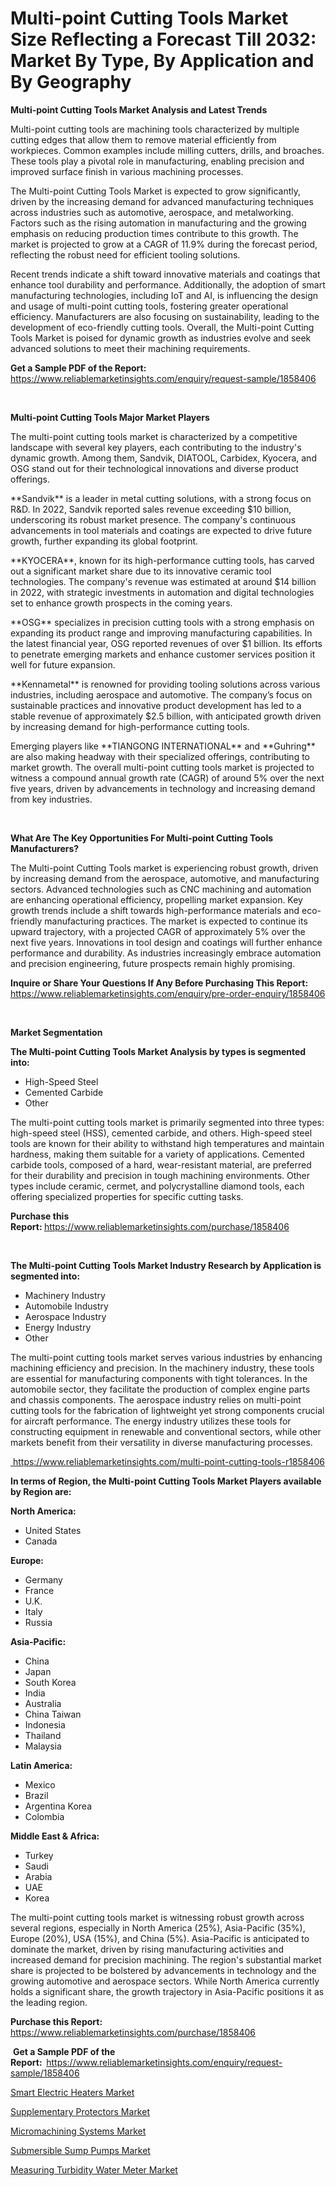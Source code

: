 <p><h1>Multi-point Cutting Tools Market Size Reflecting a Forecast Till 2032: Market By Type, By Application and By Geography</h1></p><p><strong>Multi-point Cutting Tools Market Analysis and Latest Trends</strong></p>
<p><p>Multi-point cutting tools are machining tools characterized by multiple cutting edges that allow them to remove material efficiently from workpieces. Common examples include milling cutters, drills, and broaches. These tools play a pivotal role in manufacturing, enabling precision and improved surface finish in various machining processes.</p><p>The Multi-point Cutting Tools Market is expected to grow significantly, driven by the increasing demand for advanced manufacturing techniques across industries such as automotive, aerospace, and metalworking. Factors such as the rising automation in manufacturing and the growing emphasis on reducing production times contribute to this growth. The market is projected to grow at a CAGR of 11.9% during the forecast period, reflecting the robust need for efficient tooling solutions.</p><p>Recent trends indicate a shift toward innovative materials and coatings that enhance tool durability and performance. Additionally, the adoption of smart manufacturing technologies, including IoT and AI, is influencing the design and usage of multi-point cutting tools, fostering greater operational efficiency. Manufacturers are also focusing on sustainability, leading to the development of eco-friendly cutting tools. Overall, the Multi-point Cutting Tools Market is poised for dynamic growth as industries evolve and seek advanced solutions to meet their machining requirements.</p></p>
<p><strong>Get a Sample PDF of the Report:&nbsp;</strong> <a href="https://www.reliablemarketinsights.com/enquiry/request-sample/1858406?utm_campaign=2221&utm_medium=2&utm_source=Github&utm_content=ia&utm_term=28022025&utm_id=multi-point-cutting-tools">https://www.reliablemarketinsights.com/enquiry/request-sample/1858406</a></p>
<p>&nbsp;</p>
<p><strong>Multi-point Cutting Tools Major Market Players</strong></p>
<p><p>The multi-point cutting tools market is characterized by a competitive landscape with several key players, each contributing to the industry's dynamic growth. Among them, Sandvik, DIATOOL, Carbidex, Kyocera, and OSG stand out for their technological innovations and diverse product offerings.</p><p>**Sandvik** is a leader in metal cutting solutions, with a strong focus on R&D. In 2022, Sandvik reported sales revenue exceeding $10 billion, underscoring its robust market presence. The company's continuous advancements in tool materials and coatings are expected to drive future growth, further expanding its global footprint.</p><p>**KYOCERA**, known for its high-performance cutting tools, has carved out a significant market share due to its innovative ceramic tool technologies. The company's revenue was estimated at around $14 billion in 2022, with strategic investments in automation and digital technologies set to enhance growth prospects in the coming years.</p><p>**OSG** specializes in precision cutting tools with a strong emphasis on expanding its product range and improving manufacturing capabilities. In the latest financial year, OSG reported revenues of over $1 billion. Its efforts to penetrate emerging markets and enhance customer services position it well for future expansion.</p><p>**Kennametal** is renowned for providing tooling solutions across various industries, including aerospace and automotive. The company’s focus on sustainable practices and innovative product development has led to a stable revenue of approximately $2.5 billion, with anticipated growth driven by increasing demand for high-performance cutting tools.</p><p>Emerging players like **TIANGONG INTERNATIONAL** and **Guhring** are also making headway with their specialized offerings, contributing to market growth. The overall multi-point cutting tools market is projected to witness a compound annual growth rate (CAGR) of around 5% over the next five years, driven by advancements in technology and increasing demand from key industries.</p></p>
<p>&nbsp;</p>
<p><strong>What Are The Key Opportunities For Multi-point Cutting Tools Manufacturers?</strong></p>
<p><p>The Multi-point Cutting Tools market is experiencing robust growth, driven by increasing demand from the aerospace, automotive, and manufacturing sectors. Advanced technologies such as CNC machining and automation are enhancing operational efficiency, propelling market expansion. Key growth trends include a shift towards high-performance materials and eco-friendly manufacturing practices. The market is expected to continue its upward trajectory, with a projected CAGR of approximately 5% over the next five years. Innovations in tool design and coatings will further enhance performance and durability. As industries increasingly embrace automation and precision engineering, future prospects remain highly promising.</p></p>
<p><strong>Inquire or Share Your Questions If Any Before Purchasing This Report:</strong> <a href="https://www.reliablemarketinsights.com/enquiry/pre-order-enquiry/1858406?utm_campaign=2221&utm_medium=2&utm_source=Github&utm_content=ia&utm_term=28022025&utm_id=multi-point-cutting-tools">https://www.reliablemarketinsights.com/enquiry/pre-order-enquiry/1858406</a></p>
<p>&nbsp;</p>
<p><strong>Market Segmentation</strong></p>
<p><strong>The Multi-point Cutting Tools Market Analysis by types is segmented into:</strong></p>
<p><ul><li>High-Speed Steel</li><li>Cemented Carbide</li><li>Other</li></ul></p>
<p><p>The multi-point cutting tools market is primarily segmented into three types: high-speed steel (HSS), cemented carbide, and others. High-speed steel tools are known for their ability to withstand high temperatures and maintain hardness, making them suitable for a variety of applications. Cemented carbide tools, composed of a hard, wear-resistant material, are preferred for their durability and precision in tough machining environments. Other types include ceramic, cermet, and polycrystalline diamond tools, each offering specialized properties for specific cutting tasks.</p></p>
<p><strong>Purchase this Report:&nbsp;</strong><a href="https://www.reliablemarketinsights.com/purchase/1858406?utm_campaign=2221&utm_medium=2&utm_source=Github&utm_content=ia&utm_term=28022025&utm_id=multi-point-cutting-tools">https://www.reliablemarketinsights.com/purchase/1858406</a></p>
<p>&nbsp;</p>
<p><strong>The Multi-point Cutting Tools Market Industry Research by Application is segmented into:</strong></p>
<p><ul><li>Machinery Industry</li><li>Automobile Industry</li><li>Aerospace Industry</li><li>Energy Industry</li><li>Other</li></ul></p>
<p><p>The multi-point cutting tools market serves various industries by enhancing machining efficiency and precision. In the machinery industry, these tools are essential for manufacturing components with tight tolerances. In the automobile sector, they facilitate the production of complex engine parts and chassis components. The aerospace industry relies on multi-point cutting tools for the fabrication of lightweight yet strong components crucial for aircraft performance. The energy industry utilizes these tools for constructing equipment in renewable and conventional sectors, while other markets benefit from their versatility in diverse manufacturing processes.</p></p>
<p><a href="https://www.reliablemarketinsights.com/multi-point-cutting-tools-r1858406?utm_campaign=2221&utm_medium=2&utm_source=Github&utm_content=ia&utm_term=28022025&utm_id=multi-point-cutting-tools">&nbsp;https://www.reliablemarketinsights.com/multi-point-cutting-tools-r1858406</a></p>
<p><strong>In terms of Region, the Multi-point Cutting Tools Market Players available by Region are:</strong></p>
<p>
    <p> <strong> North America: </strong>
        <ul>
            <li>United States</li>
            <li>Canada</li>
        </ul>
        </p> 
    <p> <strong> Europe: </strong>
        <ul>
            <li>Germany</li>
            <li>France</li>
            <li>U.K.</li>
            <li>Italy</li>
            <li>Russia</li>
        </ul>
        </p> 
    <p> <strong> Asia-Pacific: </strong>
        <ul>
            <li>China</li>
            <li>Japan</li>
            <li>South Korea</li>
            <li>India</li>
            <li>Australia</li>
            <li>China Taiwan</li>
            <li>Indonesia</li>
            <li>Thailand</li>
            <li>Malaysia</li>
        </ul>
        </p> 
    <p> <strong> Latin America: </strong>
        <ul>
            <li>Mexico</li>
            <li>Brazil</li>
            <li>Argentina Korea</li>
            <li>Colombia</li>
        </ul>
        </p> 
    <p> <strong> Middle East & Africa: </strong>
        <ul>
            <li>Turkey</li>
            <li>Saudi</li>
            <li>Arabia</li>
            <li>UAE</li>
            <li>Korea</li>
        </ul>
    </p>
    </p>
<p><p>The multi-point cutting tools market is witnessing robust growth across several regions, especially in North America (25%), Asia-Pacific (35%), Europe (20%), USA (15%), and China (5%). Asia-Pacific is anticipated to dominate the market, driven by rising manufacturing activities and increased demand for precision machining. The region's substantial market share is projected to be bolstered by advancements in technology and the growing automotive and aerospace sectors. While North America currently holds a significant share, the growth trajectory in Asia-Pacific positions it as the leading region.</p></p>
<p><strong>Purchase this Report: </strong><a href="https://www.reliablemarketinsights.com/purchase/1858406?utm_campaign=2221&utm_medium=2&utm_source=Github&utm_content=ia&utm_term=28022025&utm_id=multi-point-cutting-tools">https://www.reliablemarketinsights.com/purchase/1858406</a></p>
<p>&nbsp;<strong>Get a Sample PDF of the Report:&nbsp;&nbsp;</strong><a href="https://www.reliablemarketinsights.com/enquiry/request-sample/1858406?utm_campaign=2221&utm_medium=2&utm_source=Github&utm_content=ia&utm_term=28022025&utm_id=multi-point-cutting-tools">https://www.reliablemarketinsights.com/enquiry/request-sample/1858406</a></p>
<p><strong></strong></p>
<p><p><a href="https://github.com/supashcriana/Market-Research-Report-List-1/blob/main/smart-electric-heaters-market.md?utm_campaign=2221&utm_medium=2&utm_source=Github&utm_content=ia&utm_term=28022025&utm_id=multi-point-cutting-tools">Smart Electric Heaters Market</a></p><p><a href="https://github.com/joubehobock75/Market-Research-Report-List-1/blob/main/supplementary-protectors-market.md?utm_campaign=2221&utm_medium=2&utm_source=Github&utm_content=ia&utm_term=28022025&utm_id=multi-point-cutting-tools">Supplementary Protectors Market</a></p><p><a href="https://github.com/bufkamaiahi7/Market-Research-Report-List-1/blob/main/micromachining-systems-market.md?utm_campaign=2221&utm_medium=2&utm_source=Github&utm_content=ia&utm_term=28022025&utm_id=multi-point-cutting-tools">Micromachining Systems Market</a></p><p><a href="https://github.com/eutonfunai20/Market-Research-Report-List-1/blob/main/submersible-sump-pumps-market.md?utm_campaign=2221&utm_medium=2&utm_source=Github&utm_content=ia&utm_term=28022025&utm_id=multi-point-cutting-tools">Submersible Sump Pumps Market</a></p><p><a href="https://github.com/wyettillesr4/Market-Research-Report-List-1/blob/main/measuring-turbidity-water-meter-market.md?utm_campaign=2221&utm_medium=2&utm_source=Github&utm_content=ia&utm_term=28022025&utm_id=multi-point-cutting-tools">Measuring Turbidity Water Meter Market</a></p></p>